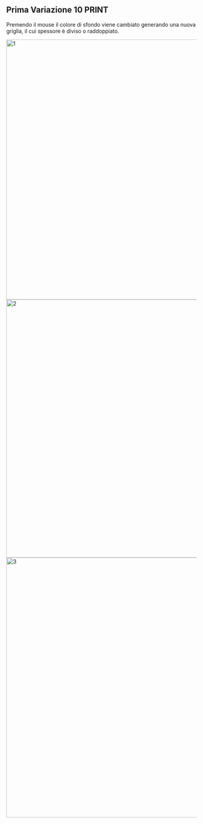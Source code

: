 ## Prima Variazione 10 PRINT

Premendo il mouse il colore di sfondo viene cambiato generando una nuova griglia, il cui spessore è diviso o raddoppiato.


<img width="687" alt="1" src="https://user-images.githubusercontent.com/101519964/176180715-e29635e8-9017-4dd0-800c-218ef7968614.png">
<img width="682" alt="2" src="https://user-images.githubusercontent.com/101519964/176180727-f7781cc6-aed3-458c-9b44-73f8aef1116b.png">
<img width="687" alt="3" src="https://user-images.githubusercontent.com/101519964/176180733-ee5eaa9e-4566-4c52-a91a-6372168f6007.png">
